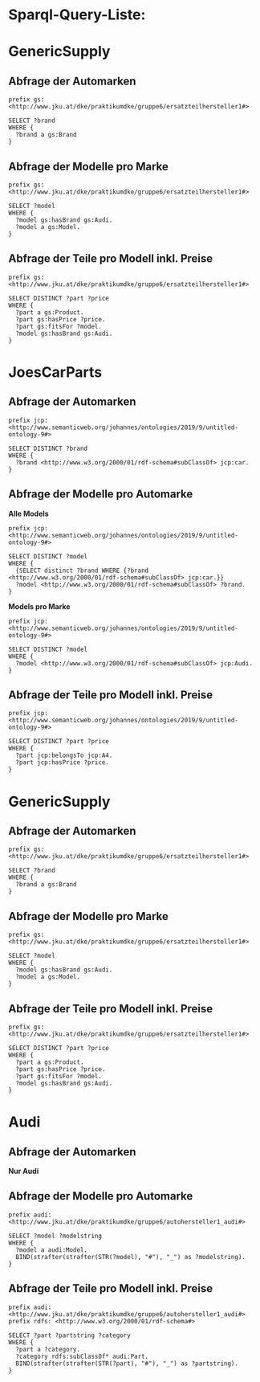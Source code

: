 # Sparql-Query-Liste:


# GenericSupply

## Abfrage der Automarken

```sparql
prefix gs: <http://www.jku.at/dke/praktikumdke/gruppe6/ersatzteilhersteller1#>

SELECT ?brand
WHERE {
  ?brand a gs:Brand
}
```

## Abfrage der Modelle pro Marke
```sparql
prefix gs: <http://www.jku.at/dke/praktikumdke/gruppe6/ersatzteilhersteller1#>

SELECT ?model
WHERE {
  ?model gs:hasBrand gs:Audi.
  ?model a gs:Model.
}
```

## Abfrage der Teile pro Modell inkl. Preise
```sparql
prefix gs: <http://www.jku.at/dke/praktikumdke/gruppe6/ersatzteilhersteller1#>

SELECT DISTINCT ?part ?price
WHERE {
  ?part a gs:Product.
  ?part gs:hasPrice ?price.
  ?part gs:fitsFor ?model.
  ?model gs:hasBrand gs:Audi.
}
```

# JoesCarParts

## Abfrage der Automarken

```sparql
prefix jcp: <http://www.semanticweb.org/johannes/ontologies/2019/9/untitled-ontology-9#>

SELECT DISTINCT ?brand
WHERE {
  ?brand <http://www.w3.org/2000/01/rdf-schema#subClassOf> jcp:car.
}
```

## Abfrage der Modelle pro Automarke

**Alle Models**
```sparql
prefix jcp: <http://www.semanticweb.org/johannes/ontologies/2019/9/untitled-ontology-9#>

SELECT DISTINCT ?model
WHERE {
  {SELECT distinct ?brand WHERE {?brand <http://www.w3.org/2000/01/rdf-schema#subClassOf> jcp:car.}}
  ?model <http://www.w3.org/2000/01/rdf-schema#subClassOf> ?brand.
}
```

**Models pro Marke**
```sparql
prefix jcp: <http://www.semanticweb.org/johannes/ontologies/2019/9/untitled-ontology-9#>

SELECT DISTINCT ?model
WHERE {
  ?model <http://www.w3.org/2000/01/rdf-schema#subClassOf> jcp:Audi.
}
```

## Abfrage der Teile pro Modell inkl. Preise

```sparql
prefix jcp: <http://www.semanticweb.org/johannes/ontologies/2019/9/untitled-ontology-9#>

SELECT DISTINCT ?part ?price
WHERE {
  ?part jcp:belongsTo jcp:A4.
  ?part jcp:hasPrice ?price.
}
```

# GenericSupply

## Abfrage der Automarken

```sparql
prefix gs: <http://www.jku.at/dke/praktikumdke/gruppe6/ersatzteilhersteller1#>

SELECT ?brand
WHERE {
  ?brand a gs:Brand
}
```

## Abfrage der Modelle pro Marke
```sparql
prefix gs: <http://www.jku.at/dke/praktikumdke/gruppe6/ersatzteilhersteller1#>

SELECT ?model
WHERE {
  ?model gs:hasBrand gs:Audi.
  ?model a gs:Model.
}
```

## Abfrage der Teile pro Modell inkl. Preise
```sparql
prefix gs: <http://www.jku.at/dke/praktikumdke/gruppe6/ersatzteilhersteller1#>

SELECT DISTINCT ?part ?price
WHERE {
  ?part a gs:Product.
  ?part gs:hasPrice ?price.
  ?part gs:fitsFor ?model.
  ?model gs:hasBrand gs:Audi.
}
```

# Audi

## Abfrage der Automarken

**Nur Audi**

## Abfrage der Modelle pro Automarke

```sparql
prefix audi: <http://www.jku.at/dke/praktikumdke/gruppe6/autohersteller1_audi#>

SELECT ?model ?modelstring
WHERE {
  ?model a audi:Model.
  BIND(strafter(strafter(STR(?model), "#"), "_") as ?modelstring).
}
```

## Abfrage der Teile pro Modell inkl. Preise

```sparql
prefix audi: <http://www.jku.at/dke/praktikumdke/gruppe6/autohersteller1_audi#>
prefix rdfs: <http://www.w3.org/2000/01/rdf-schema#>

SELECT ?part ?partstring ?category
WHERE {
  ?part a ?category.
  ?category rdfs:subClassOf* audi:Part.
  BIND(strafter(strafter(STR(?part), "#"), "_") as ?partstring).
}
```